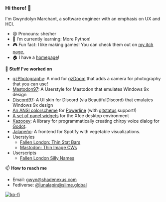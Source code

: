 ### Hi there! 👋
I'm Gwyndolyn Marchant, a software engineer with an emphasis on UX and HCI.
- 😄 Pronouns: she/her
- 🌱 I’m currently learning: More Python!
- 🎮 Fun fact: I like making games! You can check them out on [my itch page.](https://luna-lapin.itch.io)
- 🏠 I have a [homepage](https://shadenexus.com)!

🔭 **Stuff I've worked on**
- [gzPhotography](https://github.com/GwyndolynMarchant/gzPhotography): A mod for [gzDoom](https://zdoom.org/) that adds a camera for photography that you can use!
- [Mastodon97](https://github.com/GwyndolynMarchant/Mastodon97): A Userstyle for Mastodon that emulates Windows 9x design
- [Discord97](https://github.com/GwyndolynMarchant/Discord97): A UI skin for Discord (via BeautifulDiscord) that emulates Windows 9x design
- [An ANSI colorscheme](https://github.com/GwyndolynMarchant/powerline-colorscheme-ansi) for [Powerline](https://github.com/powerline/powerline) (with [gitstatus](https://github.com/jaspernbrouwer/powerline-gitstatus) support!)
- [A set of panel widgets](https://github.com/GwyndolynMarchant/Xfce4-General-Monitor-Widgets) for the Xfce desktop environment
- [Kazooey](https://github.com/GwyndolynMarchant/Kazooey): A library for programmatically creating chirpy voice dialog for [Godot](https://godotengine.org/).
- [Jalapeño](https://github.com/mshankar58/jalapeno-radio): A frontend for Spotify with vegetable visualizations.
- Userstyles
  - [Fallen London: Thin Stat Bars](https://gist.github.com/GwyndolynMarchant/a88316d1e8afcc811391619ed85a3b88)
  - [Mastodon: Thin Image CWs](https://gist.github.com/GwyndolynMarchant/feeb96da3effd053f73168c799802c43)
- Userscripts
  - [Fallen London Silly Names](https://github.com/GwyndolynMarchant/Fallen-London-Silly-Names)

📫 **How to reach me**
- Email: gwyn@shadenexus.com
- Fediverse: [@lunalapin@slime.global](https://slime.global/@lunalapin)

[![ko-fi](https://ko-fi.com/img/githubbutton_sm.svg)](https://ko-fi.com/P5P2YLNE)
